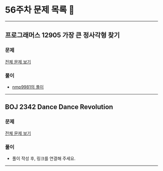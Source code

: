 # 56주차 문제 목록 📝
___
## 프로그래머스 12905 가장 큰 정사각형 찾기  
### 문제
[전체 문제 보기](https://school.programmers.co.kr/learn/courses/30/lessons/12905)

### 풀이
- [nmp9981의 풀이](https://blog.naver.com/tybnasgo/222971985392)
___ 
## BOJ 2342 Dance Dance Revolution  
### 문제
[전체 문제 보기](https://www.acmicpc.net/problem/2342)

### 풀이
- 풀이 작성 후, 링크를 연결해 주세요.
___ 
